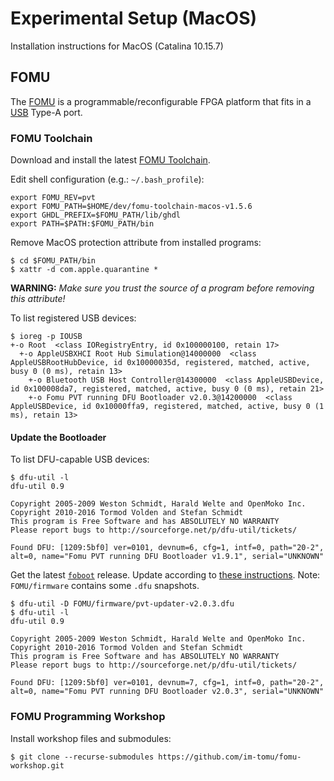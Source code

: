 # Experimental Setup (MacOS)

Installation instructions for MacOS (Catalina 10.15.7)

## FOMU

The [FOMU](https://tomu.im/fomu.html) is a programmable/reconfigurable FPGA platform
that fits in a [USB](https://en.wikipedia.org/wiki/USB) Type-A port.

### FOMU Toolchain

Download and install the latest [FOMU Toolchain](https://github.com/im-tomu/fomu-toolchain).

Edit shell configuration (e.g.: `~/.bash_profile`):
```
export FOMU_REV=pvt
export FOMU_PATH=$HOME/dev/fomu-toolchain-macos-v1.5.6
export GHDL_PREFIX=$FOMU_PATH/lib/ghdl
export PATH=$PATH:$FOMU_PATH/bin
```

Remove MacOS protection attribute from installed programs:
```
$ cd $FOMU_PATH/bin
$ xattr -d com.apple.quarantine *
```
**WARNING:** _Make sure you trust the source of a program before removing this attribute!_

To list registered USB devices:
```
$ ioreg -p IOUSB
+-o Root  <class IORegistryEntry, id 0x100000100, retain 17>
  +-o AppleUSBXHCI Root Hub Simulation@14000000  <class AppleUSBRootHubDevice, id 0x10000035d, registered, matched, active, busy 0 (0 ms), retain 13>
    +-o Bluetooth USB Host Controller@14300000  <class AppleUSBDevice, id 0x100008da7, registered, matched, active, busy 0 (0 ms), retain 21>
    +-o Fomu PVT running DFU Bootloader v2.0.3@14200000  <class AppleUSBDevice, id 0x10000ffa9, registered, matched, active, busy 0 (1 ms), retain 13>
```

#### Update the Bootloader

To list DFU-capable USB devices:
```
$ dfu-util -l
dfu-util 0.9

Copyright 2005-2009 Weston Schmidt, Harald Welte and OpenMoko Inc.
Copyright 2010-2016 Tormod Volden and Stefan Schmidt
This program is Free Software and has ABSOLUTELY NO WARRANTY
Please report bugs to http://sourceforge.net/p/dfu-util/tickets/

Found DFU: [1209:5bf0] ver=0101, devnum=6, cfg=1, intf=0, path="20-2", alt=0, name="Fomu PVT running DFU Bootloader v1.9.1", serial="UNKNOWN"
```

Get the latest [`foboot`](https://github.com/im-tomu/foboot/releases/latest) release.
Update according to [these instructions](https://workshop.fomu.im/en/latest/bootloader.html).
Note: `FOMU/firmware` contains some `.dfu` snapshots.

```
$ dfu-util -D FOMU/firmware/pvt-updater-v2.0.3.dfu
$ dfu-util -l
dfu-util 0.9

Copyright 2005-2009 Weston Schmidt, Harald Welte and OpenMoko Inc.
Copyright 2010-2016 Tormod Volden and Stefan Schmidt
This program is Free Software and has ABSOLUTELY NO WARRANTY
Please report bugs to http://sourceforge.net/p/dfu-util/tickets/

Found DFU: [1209:5bf0] ver=0101, devnum=7, cfg=1, intf=0, path="20-2", alt=0, name="Fomu PVT running DFU Bootloader v2.0.3", serial="UNKNOWN"
```

### FOMU Programming Workshop

Install workshop files and submodules:
```
$ git clone --recurse-submodules https://github.com/im-tomu/fomu-workshop.git
```

